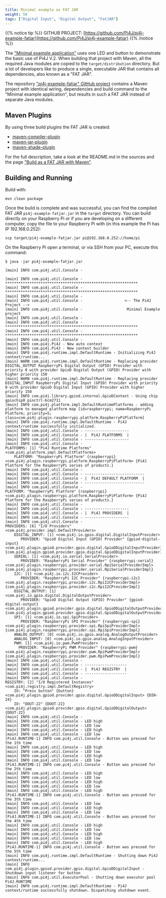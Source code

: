 ```yaml
---
title: Minimal example as FAT JAR
weight: 50
tags: ["Digital Input", "Digital Output", "FatJAR"]
---
```


{{% notice tip %}}
GITHUB PROJECT: [https://github.com/Pi4J/pi4j-example-fatjar](https://github.com/Pi4J/pi4j-example-fatjar)
{{% /notice %}}

The ["Minimal example application"](/getting-started/minimal-example-application/) uses one LED and button to demonstrate
the basic use of Pi4J V.2. When building that project with Maven, all the required Java modules are copied to the 
`target/distribution` directory. But a lot of developers like to produce a single, executable JAR that contains
all dependencies, also known as a "FAT JAR".

The repository ["pi4j-example-fatjar" GitHub project](https://github.com/Pi4J/pi4j-example-fatjar) contains a Maven project 
with identical wiring, dependencies and build command to the "Minimal example application", but results in such a FAT JAR 
instead of separate Java modules.

## Maven Plugins

By using three build plugins the FAT JAR is created:

* [maven-compiler-plugin](https://maven.apache.org/plugins/maven-compiler-plugin/)
* [maven-jar-plugin](https://maven.apache.org/plugins/maven-jar-plugin/)
* [maven-shade-plugin](https://maven.apache.org/plugins/maven-shade-plugin/)

For the full description, take a look at the README.md in the sources and the page ["Build as a FAT JAR with Maven"](/documentation/building/fat-jar/).

## Building and Running

Build with:

```
mvn clean package
```

Once the build is complete and was successful, you can find the compiled FAT JAR `pi4j-example-fatjar.jar` in the
`target` directory. You can build directly on your Raspberry Pi or if you are developing on a different computer, copy the file
to your Raspberry Pi with (in this example the Pi has IP 192.168.0.252):

```
scp target/pi4j-example-fatjar.jar pi@192.168.0.252://home/pi
```

On the Raspberry Pi open a terminal, or via SSH from your PC, execute this command:

```
$ java -jar pi4j-example-fatjar.jar 

[main] INFO com.pi4j.util.Console - 

[main] INFO com.pi4j.util.Console - ************************************************************
[main] INFO com.pi4j.util.Console - ************************************************************
[main] INFO com.pi4j.util.Console - 
[main] INFO com.pi4j.util.Console -                   <-- The Pi4J Project -->                  
[main] INFO com.pi4j.util.Console -                    Minimal Example project                  
[main] INFO com.pi4j.util.Console - 
[main] INFO com.pi4j.util.Console - ************************************************************
[main] INFO com.pi4j.util.Console - ************************************************************
[main] INFO com.pi4j.util.Console - 
[main] INFO com.pi4j.Pi4J - New auto context
[main] INFO com.pi4j.Pi4J - New context builder
[main] INFO com.pi4j.runtime.impl.DefaultRuntime - Initializing Pi4J context/runtime...
[main] WARN com.pi4j.runtime.impl.DefaultRuntime - Replacing provider DIGITAL_OUTPUT RaspberryPi Digital Output (GPIO) Provider with priority 0 with provider GpioD Digital Output (GPIO) Provider with higher priority 150
[main] WARN com.pi4j.runtime.impl.DefaultRuntime - Replacing provider DIGITAL_INPUT RaspberryPi Digital Input (GPIO) Provider with priority 0 with provider GpioD Digital Input (GPIO) Provider with higher priority 150
[main] INFO com.pi4j.library.gpiod.internal.GpioDContext - Using chip gpiochip0 pinctrl-bcm2711
[main] INFO com.pi4j.platform.impl.DefaultRuntimePlatforms - adding platform to managed platform map [id=raspberrypi; name=RaspberryPi Platform; priority=5; class=com.pi4j.plugin.raspberrypi.platform.RaspberryPiPlatform]
[main] INFO com.pi4j.runtime.impl.DefaultRuntime - Pi4J context/runtime successfully initialized.
[main] INFO com.pi4j.util.Console - --------------------
[main] INFO com.pi4j.util.Console - |  Pi4J PLATFORMS  |
[main] INFO com.pi4j.util.Console - --------------------
[main] INFO com.pi4j.util.Console - 
PLATFORMS: [1] "Pi4J Runtime Platforms" <com.pi4j.platform.impl.DefaultPlatforms> 
    PLATFORM: "RaspberryPi Platform" {raspberrypi} <com.pi4j.plugin.raspberrypi.platform.RaspberryPiPlatform> {Pi4J Platform for the RaspberryPi series of products.} 
[main] INFO com.pi4j.util.Console - 
[main] INFO com.pi4j.util.Console - ---------------------------
[main] INFO com.pi4j.util.Console - |  Pi4J DEFAULT PLATFORM  |
[main] INFO com.pi4j.util.Console - ---------------------------
[main] INFO com.pi4j.util.Console - 
PLATFORM: "RaspberryPi Platform" {raspberrypi} <com.pi4j.plugin.raspberrypi.platform.RaspberryPiPlatform> {Pi4J Platform for the RaspberryPi series of products.} 
[main] INFO com.pi4j.util.Console - 
[main] INFO com.pi4j.util.Console - --------------------
[main] INFO com.pi4j.util.Console - |  Pi4J PROVIDERS  |
[main] INFO com.pi4j.util.Console - --------------------
[main] INFO com.pi4j.util.Console - 
PROVIDERS: [6] "I/O Providers" <com.pi4j.provider.impl.DefaultProviders> 
    DIGITAL_INPUT: [1] <com.pi4j.io.gpio.digital.DigitalInputProvider> 
       PROVIDER: "GpioD Digital Input (GPIO) Provider" {gpiod-digital-input} <com.pi4j.plugin.gpiod.provider.gpio.digital.GpioDDigitalInputProviderImpl> {com.pi4j.plugin.gpiod.provider.gpio.digital.GpioDDigitalInputProviderImpl} 
    SERIAL: [1] <com.pi4j.io.serial.SerialProvider> 
       PROVIDER: "RaspberryPi Serial Provider" {raspberrypi-serial} <com.pi4j.plugin.raspberrypi.provider.serial.RpiSerialProviderImpl> {com.pi4j.plugin.raspberrypi.provider.serial.RpiSerialProviderImpl} 
    I2C: [1] <com.pi4j.io.i2c.I2CProvider> 
       PROVIDER: "RaspberryPi I2C Provider" {raspberrypi-i2c} <com.pi4j.plugin.raspberrypi.provider.i2c.RpiI2CProviderImpl> {com.pi4j.plugin.raspberrypi.provider.i2c.RpiI2CProviderImpl} 
    DIGITAL_OUTPUT: [1] <com.pi4j.io.gpio.digital.DigitalOutputProvider> 
       PROVIDER: "GpioD Digital Output (GPIO) Provider" {gpiod-digital-output} <com.pi4j.plugin.gpiod.provider.gpio.digital.GpioDDigitalOutputProviderImpl> {com.pi4j.plugin.gpiod.provider.gpio.digital.GpioDDigitalOutputProviderImpl} 
    SPI: [1] <com.pi4j.io.spi.SpiProvider> 
       PROVIDER: "RaspberryPi SPI Provider" {raspberrypi-spi} <com.pi4j.plugin.raspberrypi.provider.spi.RpiSpiProviderImpl> {com.pi4j.plugin.raspberrypi.provider.spi.RpiSpiProviderImpl} 
    ANALOG_OUTPUT: [0] <com.pi4j.io.gpio.analog.AnalogOutputProvider> 
    ANALOG_INPUT: [0] <com.pi4j.io.gpio.analog.AnalogInputProvider> 
    PWM: [1] <com.pi4j.io.pwm.PwmProvider> 
      PROVIDER: "RaspberryPi PWM Provider" {raspberrypi-pwm} <com.pi4j.plugin.raspberrypi.provider.pwm.RpiPwmProviderImpl> {com.pi4j.plugin.raspberrypi.provider.pwm.RpiPwmProviderImpl} 
[main] INFO com.pi4j.util.Console - 
[main] INFO com.pi4j.util.Console - -------------------
[main] INFO com.pi4j.util.Console - |  Pi4J REGISTRY  |
[main] INFO com.pi4j.util.Console - -------------------
[main] INFO com.pi4j.util.Console - 
REGISTRY: [2] "I/O Registered Instances" <com.pi4j.registry.impl.DefaultRegistry> 
    IO: "Press button" {button} <com.pi4j.plugin.gpiod.provider.gpio.digital.GpioDDigitalInput> {DIN-24} 
    IO: "DOUT-22" {DOUT-22} <com.pi4j.plugin.gpiod.provider.gpio.digital.GpioDDigitalOutput> {DOUT-22} 
[main] INFO com.pi4j.util.Console - 
[main] INFO com.pi4j.util.Console - LED high
[main] INFO com.pi4j.util.Console - LED low
[main] INFO com.pi4j.util.Console - LED high
[main] INFO com.pi4j.util.Console - LED low
[Pi4J.RUNTIME-1] INFO com.pi4j.util.Console - Button was pressed for the 1th time
[main] INFO com.pi4j.util.Console - LED high
[main] INFO com.pi4j.util.Console - LED low
[main] INFO com.pi4j.util.Console - LED high
[main] INFO com.pi4j.util.Console - LED low
[Pi4J.RUNTIME-1] INFO com.pi4j.util.Console - Button was pressed for the 2th time
[main] INFO com.pi4j.util.Console - LED high
[main] INFO com.pi4j.util.Console - LED low
[main] INFO com.pi4j.util.Console - LED high
[main] INFO com.pi4j.util.Console - LED low
[main] INFO com.pi4j.util.Console - LED high
[Pi4J.RUNTIME-1] INFO com.pi4j.util.Console - Button was pressed for the 3th time
[main] INFO com.pi4j.util.Console - LED low
[main] INFO com.pi4j.util.Console - LED high
[main] INFO com.pi4j.util.Console - LED low
[Pi4J.RUNTIME-1] INFO com.pi4j.util.Console - Button was pressed for the 4th time
[main] INFO com.pi4j.util.Console - LED high
[main] INFO com.pi4j.util.Console - LED low
[main] INFO com.pi4j.util.Console - LED high
[main] INFO com.pi4j.util.Console - LED low
[main] INFO com.pi4j.util.Console - LED high
[Pi4J.RUNTIME-1] INFO com.pi4j.util.Console - Button was pressed for the 5th time
[main] INFO com.pi4j.runtime.impl.DefaultRuntime - Shutting down Pi4J context/runtime...
[main] INFO com.pi4j.plugin.gpiod.provider.gpio.digital.GpioDDigitalInput - Shutdown input listener for button
[main] INFO com.pi4j.util.ExecutorPool - Shutting down executor pool Pi4J.RUNTIME
[main] INFO com.pi4j.runtime.impl.DefaultRuntime - Pi4J context/runtime successfully shutdown. Dispatching shutdown event.
```